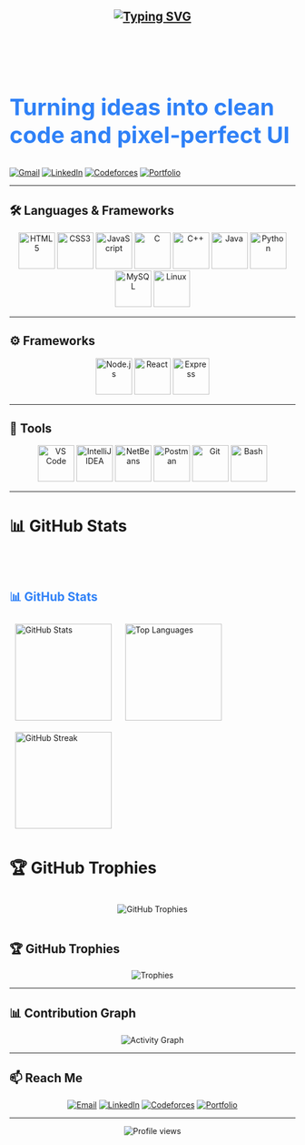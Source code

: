 <h2 align="center">
  <a href="https://git.io/typing-svg">
    <img src="https://readme-typing-svg.herokuapp.com?font=Fira+Code&weight=600&size=28&pause=1000&color=406DF7&width=600&lines=Hi+!+I'm+Pranta;Competitive+Programmer;Learning:+MERN+Stack" alt="Typing SVG" />
  </a>
</h2>


  <br><br>
<!-- Big space between headline and subheadline -->
<div style="margin-top: 70px;"></div>

<!-- Big subheadline -->
<h2 style="font-size: 40px; color:#2F81F7;">Turning ideas into clean code and pixel‑perfect UI</h2>

<!-- Social badges -->
<p>
  <!-- Replace email, linkedin, codeforces, portfolio links below -->
  <a href="mailto:your.email@gmail.com"><img alt="Gmail" src="https://img.shields.io/badge/Gmail-D14836?style=for-the-badge&logo=gmail&logoColor=white"></a>
  <a href="https://www.linkedin.com/in/your-linkedin-username/"><img alt="LinkedIn" src="https://img.shields.io/badge/LinkedIn-0A66C2?style=for-the-badge&logo=linkedin&logoColor=white"></a>
  <a href="https://codeforces.com/profile/your-codeforces-handle"><img alt="Codeforces" src="https://img.shields.io/badge/Codeforces-1F8ACB?style=for-the-badge&logo=codeforces&logoColor=white"></a>
  <a href="https://your-portfolio.site/"><img alt="Portfolio" src="https://img.shields.io/badge/Portfolio-FF7139?style=for-the-badge&logo=firefox-browser&logoColor=white"></a>
</p>

</div>

---

## 🛠️ Languages & Frameworks

<div align="center">
  <!-- Core languages -->
  <img alt="HTML5" src="https://cdn.jsdelivr.net/gh/devicons/devicon/icons/html5/html5-plain.svg" height="64" />
  <img alt="CSS3" src="https://cdn.jsdelivr.net/gh/devicons/devicon/icons/css3/css3-plain.svg" height="64" />
  <img alt="JavaScript" src="https://cdn.jsdelivr.net/gh/devicons/devicon/icons/javascript/javascript-original.svg" height="64" />
  <img alt="C" src="https://cdn.jsdelivr.net/gh/devicons/devicon/icons/c/c-original.svg" height="64" />
  <img alt="C++" src="https://cdn.jsdelivr.net/gh/devicons/devicon/icons/cplusplus/cplusplus-original.svg" height="64" />
  <img alt="Java" src="https://cdn.jsdelivr.net/gh/devicons/devicon/icons/java/java-original.svg" height="64" />
  <img alt="Python" src="https://cdn.jsdelivr.net/gh/devicons/devicon/icons/python/python-original.svg" height="64" />
  <img alt="MySQL" src="https://cdn.jsdelivr.net/gh/devicons/devicon/icons/mysql/mysql-original.svg" height="64" />
  <img alt="Linux" src="https://cdn.jsdelivr.net/gh/devicons/devicon/icons/linux/linux-original.svg" height="64" />
</div>

---

## ⚙️ Frameworks

<div align="center">
  <img alt="Node.js" src="https://cdn.jsdelivr.net/gh/devicons/devicon/icons/nodejs/nodejs-original.svg" height="64" />
  <img alt="React" src="https://cdn.jsdelivr.net/gh/devicons/devicon/icons/react/react-original.svg" height="64" />
  <img alt="Express" src="https://cdn.jsdelivr.net/gh/devicons/devicon/icons/express/express-original.svg" height="64" />
</div>

---

## 🧰 Tools

<div align="center">
  <img alt="VS Code" src="https://cdn.jsdelivr.net/gh/devicons/devicon/icons/vscode/vscode-original.svg" height="64" />
  <img alt="IntelliJ IDEA" src="https://cdn.jsdelivr.net/gh/devicons/devicon/icons/intellij/intellij-original.svg" height="64" />
  <img alt="NetBeans" src="https://cdn.jsdelivr.net/gh/devicons/devicon/icons/netbeans/netbeans-original.svg" height="64" />
  <img alt="Postman" src="https://cdn.jsdelivr.net/gh/devicons/devicon/icons/postman/postman-original.svg" height="64" />
  <img alt="Git" src="https://cdn.jsdelivr.net/gh/devicons/devicon/icons/git/git-original.svg" height="64" />
  <img alt="Bash" src="https://cdn.jsdelivr.net/gh/devicons/devicon/icons/bash/bash-original.svg" height="64" />
</div>

---

# 📊 GitHub Stats

  <br><br>

  <!-- GitHub Stats -->
  <h2 style="color:#2F81F7;">📊 GitHub Stats</h2>

  <!-- Overall Stats -->
  <img src="https://github-readme-stats.vercel.app/api?username=pranta2003&show_icons=true&theme=tokyonight&include_all_commits=true" alt="GitHub Stats" height="170" style="margin:10px;" />

  <!-- Top Languages (count by number of repos to ensure JS shows) -->
  <img src="https://github-readme-stats.vercel.app/api/top-langs/?username=pranta2003&layout=compact&theme=tokyonight&langs_count=6" alt="Top Languages" height="170" style="margin:10px;" />

  <!-- GitHub Streak / Contributions -->
  <img src="https://github-readme-streak-stats.herokuapp.com/?user=pranta2003&theme=tokyonight" alt="GitHub Streak" height="170" style="margin:10px;" />

</div>


# 🏆 GitHub Trophies
<br/>

<div align="center">
  <img src="https://github-profile-trophy.vercel.app/?username=alifjobaer12&theme=onestar&no-frame=true&margin-w=4" alt="GitHub Trophies" />
</div>

<br/>


## 🏆 GitHub Trophies

<div align="center">
  <img alt="Trophies" src="https://github-profile-trophy.vercel.app/?username=pranta2003&theme=onestar&no-bg=true&no-frame=true&margin-w=12" />
</div>

---

## 📊 Contribution Graph

<div align="center">
  <img alt="Activity Graph" src="https://github-readme-activity-graph.vercel.app/graph?username=pranta2003&theme=react-dark&hide_border=false" />
</div>

---

## 📫 Reach Me

<div align="center">
  <a href="mailto:your.email@gmail.com"><img alt="Email" src="https://img.shields.io/badge/Email-D14836?style=for-the-badge&logo=gmail&logoColor=white" /></a>
  <a href="https://www.linkedin.com/in/your-linkedin-username/"><img alt="LinkedIn" src="https://img.shields.io/badge/LinkedIn-0A66C2?style=for-the-badge&logo=linkedin&logoColor=white" /></a>
  <a href="https://codeforces.com/profile/your-codeforces-handle"><img alt="Codeforces" src="https://img.shields.io/badge/Codeforces-1F8ACB?style=for-the-badge&logo=codeforces&logoColor=white" /></a>
  <a href="https://your-portfolio.site/"><img alt="Portfolio" src="https://img.shields.io/badge/Portfolio-FF7139?style=for-the-badge&logo=firefox-browser&logoColor=white" /></a>
</div>

---

<p align="center">
  <img src="https://komarev.com/ghpvc/?username=pranta2003&style=flat-square&color=2f81f7" alt="Profile views" />
</p>
